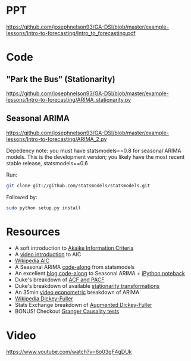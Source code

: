 # PPT
https://github.com/josephnelson93/GA-DSI/blob/master/example-lessons/Intro-to-forecasting/Intro_to_forecasting.pdf

# Code 

## "Park the Bus" (Stationarity)
https://github.com/josephnelson93/GA-DSI/blob/master/example-lessons/Intro-to-forecasting/ARIMA_stationarity.py

## Seasonal ARIMA
https://github.com/josephnelson93/GA-DSI/blob/master/example-lessons/Intro-to-forecasting/ARIMA_2.py

Depedency note: you must have statsmodels==0.8 for seasonal ARIMA models. This is the development version; you likely have the most recent stable release, statsmodels==0.6

Run:
```bash
git clone git://github.com/statsmodels/statsmodels.git
```
Followed by:
```bash
sudo python setup.py install
```

# Resources
+ A soft introduction to [Akaike Information Criteria](https://coolstatsblog.com/2013/08/14/using-aic-to-test-arima-models-2/)
+ A [video introduction](https://www.youtube.com/watch?v=YkD7ydzp9_E) to AIC
+ [Wikipedia AIC](https://en.wikipedia.org/wiki/Akaike_information_criterion)
+ A Seasonal ARIMA [code-along](http://www.statsmodels.org/dev/examples/notebooks/generated/statespace_sarimax_stata.html) from statsmodels
+ An excellent [blog code-along](http://www.seanabu.com/2016/03/22/time-series-seasonal-ARIMA-model-in-python/) to Seasonal ARIMA + [iPython noteback](https://github.com/seanabu/seanabu.github.io/blob/master/Seasonal_ARIMA_model_Portland_transit.ipynb)
+ Duke's breakdown of [ACF and PACF](http://people.duke.edu/~rnau/411arim3.htm)
+ Duke's breakdown of available [stationarity transformations](http://people.duke.edu/~rnau/whatuse.htm)
+ An 35min [video econometric](https://www.youtube.com/watch?v=Y2khrpVo6qI) breakdown of ARIMA
+ [Wikipedia Dickey-Fuller](https://en.wikipedia.org/wiki/Dickey%E2%80%93Fuller_test)
+ Stats Exchange breakdown of [Augmented Dickey-Fuller](http://stats.stackexchange.com/questions/44647/which-dickey-fuller-test-should-i-apply-to-a-time-series-with-an-underlying-mode)
+ BONUS! Checkout [Granger Causality tests](https://en.wikipedia.org/wiki/Granger_causality)

# Video
https://www.youtube.com/watch?v=6o03gF4gDUk
